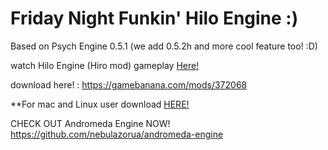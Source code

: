 # Friday Night Funkin' Hilo Engine :)
Based on Psych Engine 0.5.1 (we add 0.5.2h and more cool feature too! :D)

watch Hilo Engine (Hiro mod) gameplay [Here!](https://youtu.be/xUtoRWzfZII)

download here! : https://gamebanana.com/mods/372068

**For mac and Linux user download [HERE!](https://github.com/APRO716/FNF-vs-Hiro-mod-demo-Hilo-Engine/actions/workflows/main.yml)

CHECK OUT Andromeda Engine NOW! https://github.com/nebulazorua/andromeda-engine
